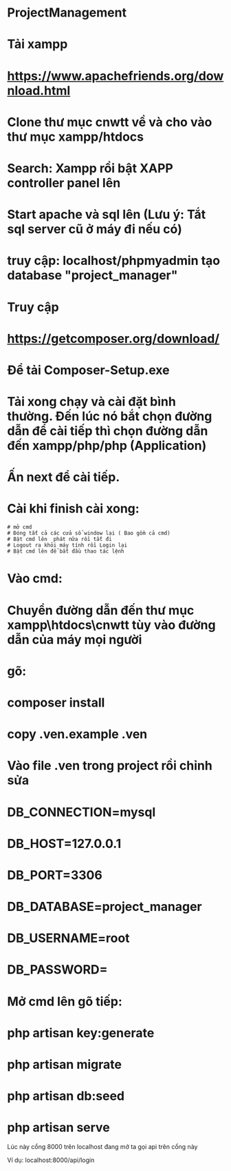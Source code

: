 ﻿# ProjectManagement

# Tải xampp
# https://www.apachefriends.org/download.html
# Clone thư mục cnwtt về và cho vào thư mục xampp/htdocs

# Search: Xampp rồi bật XAPP controller panel lên

# Start apache và sql lên (Lưu ý: Tắt sql server cũ ở máy đi nếu có)

# truy cập: localhost/phpmyadmin tạo database "project_manager"

# Truy cập 
# https://getcomposer.org/download/
# Để tải  Composer-Setup.exe
# Tải xong chạy và cài đặt bình thường. Đến lúc nó bắt chọn đường dẫn để cài tiếp thì chọn đường dẫn đến xampp/php/php (Application)
# Ấn next để cài tiếp.
# Cài khi finish cài xong:
	# mở cmd
	# Đóng tất cả các cửa sổ window lại ( Bao gồm cả cmd)
	# Bật cmd lên  phát nữa rồi tắt đi
	# Logout ra khỏi máy tính rồi Login lại
	# Bật cmd lên để bắt đầu thao tác lệnh
 
# Vào cmd:
# Chuyển đường dẫn đến thư mục xampp\htdocs\cnwtt tùy vào đường dẫn của máy mọi người
# gõ:

# composer install
# copy .ven.example .ven



# Vào file .ven trong project rồi chỉnh sửa 
# DB_CONNECTION=mysql
# DB_HOST=127.0.0.1
# DB_PORT=3306
# DB_DATABASE=project_manager
# DB_USERNAME=root
# DB_PASSWORD=


# Mở cmd lên gõ tiếp:

# php artisan key:generate 
# php artisan migrate
# php artisan db:seed
# php artisan serve 

Lúc này cổng 8000 trên localhost đang mở ta gọi api trên cổng này

Ví dụ: localhost:8000/api/login

